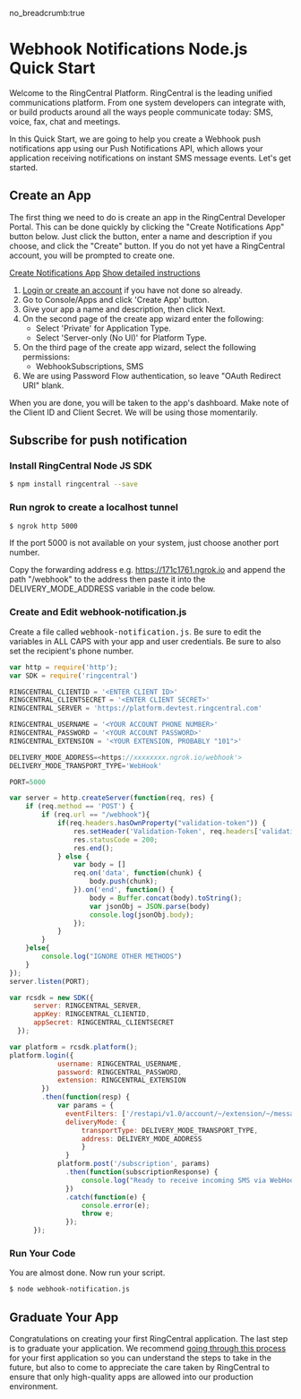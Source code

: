 no_breadcrumb:true

# Webhook Notifications Node.js Quick Start

Welcome to the RingCentral Platform. RingCentral is the leading unified communications platform. From one system developers can integrate with, or build products around all the ways people communicate today: SMS, voice, fax, chat and meetings.

In this Quick Start, we are going to help you create a Webhook push notifications app using our Push Notifications API, which allows your application receiving notifications on instant SMS message events. Let's get started.

## Create an App

The first thing we need to do is create an app in the RingCentral Developer Portal. This can be done quickly by clicking the "Create Notifications App" button below. Just click the button, enter a name and description if you choose, and click the "Create" button. If you do not yet have a RingCentral account, you will be prompted to create one.

<a target="_new" href="https://developer.ringcentral.com/new-app?name=Webhook+Notifications+Quick+Start+App&desc=A+simple+app+to+demo+creating+an+SMS+Notification+RingCentral&public=false&type=ServerOther&carriers=7710,7310,3420&permissions=SubscriptionWebhook,SMS&redirectUri=" class="btn btn-primary">Create Notifications App</a>
<a class="btn-link btn-collapse" data-toggle="collapse" href="#create-app-instructions" role="button" aria-expanded="false" aria-controls="create-app-instructions">Show detailed instructions</a>

<div class="collapse" id="create-app-instructions">
<ol>
<li><a href="https://developer.ringcentral.com/login.html#/">Login or create an account</a> if you have not done so already.</li>
<li>Go to Console/Apps and click 'Create App' button.</li>
<li>Give your app a name and description, then click Next.</li>
<li>On the second page of the create app wizard enter the following:
  <ul>
  <li>Select 'Private' for Application Type.</li>
  <li>Select 'Server-only (No UI)' for Platform Type.</li>
  </ul>
  </li>
<li>On the third page of the create app wizard, select the following permissions:
  <ul>
    <li>WebhookSubscriptions, SMS</li>
  </ul>
  </li>
<li>We are using Password Flow authentication, so leave "OAuth Redirect URI" blank.</li>
</ol>
</div>

When you are done, you will be taken to the app's dashboard. Make note of the Client ID and Client Secret. We will be using those momentarily.

## Subscribe for push notification

### Install RingCentral Node JS SDK

```bash
$ npm install ringcentral --save
```

### Run ngrok to create a localhost tunnel

```bash
$ ngrok http 5000
```

If the port 5000 is not available on your system, just choose another port number.

Copy the forwarding address e.g. https://171c1761.ngrok.io and append the path "/webhook" to the address then paste it into the DELIVERY_MODE_ADDRESS variable in the code below.

### Create and Edit webhook-notification.js

Create a file called <tt>webhook-notification.js</tt>. Be sure to edit the variables in ALL CAPS with your app and user credentials. Be sure to also set the recipient's phone number.

```javascript
var http = require('http');
var SDK = require('ringcentral')

RINGCENTRAL_CLIENTID = '<ENTER CLIENT ID>'
RINGCENTRAL_CLIENTSECRET = '<ENTER CLIENT SECRET>'
RINGCENTRAL_SERVER = 'https://platform.devtest.ringcentral.com'

RINGCENTRAL_USERNAME = '<YOUR ACCOUNT PHONE NUMBER>'
RINGCENTRAL_PASSWORD = '<YOUR ACCOUNT PASSWORD>'
RINGCENTRAL_EXTENSION = '<YOUR EXTENSION, PROBABLY "101">'

DELIVERY_MODE_ADDRESS=<https://xxxxxxxx.ngrok.io/webhook'>
DELIVERY_MODE_TRANSPORT_TYPE='WebHook'

PORT=5000

var server = http.createServer(function(req, res) {
    if (req.method == 'POST') {
        if (req.url == "/webhook"){
            if(req.headers.hasOwnProperty("validation-token")) {
                res.setHeader('Validation-Token', req.headers['validation-token']);
                res.statusCode = 200;
                res.end();
            } else {
                var body = []
                req.on('data', function(chunk) {
                    body.push(chunk);
                }).on('end', function() {
                    body = Buffer.concat(body).toString();
                    var jsonObj = JSON.parse(body)
                    console.log(jsonObj.body);
                });
            }
        }
    }else{
        console.log("IGNORE OTHER METHODS")
    }
});
server.listen(PORT);

var rcsdk = new SDK({
      server: RINGCENTRAL_SERVER,
      appKey: RINGCENTRAL_CLIENTID,
      appSecret: RINGCENTRAL_CLIENTSECRET
  });

var platform = rcsdk.platform();
platform.login({
            username: RINGCENTRAL_USERNAME,
            password: RINGCENTRAL_PASSWORD,
            extension: RINGCENTRAL_EXTENSION
        })
        .then(function(resp) {
            var params = {
              eventFilters: ['/restapi/v1.0/account/~/extension/~/message-store/instant?type=SMS'],
              deliveryMode: {
                  transportType: DELIVERY_MODE_TRANSPORT_TYPE,
                  address: DELIVERY_MODE_ADDRESS
                  }
              }
            platform.post('/subscription', params)
              .then(function(subscriptionResponse) {
                  console.log("Ready to receive incoming SMS via WebHook.")
              })
              .catch(function(e) {
                  console.error(e);
                  throw e;
              });
      });
```

### Run Your Code

You are almost done. Now run your script.

```bash
$ node webhook-notification.js
```

## Graduate Your App

Congratulations on creating your first RingCentral application. The last step is to graduate your application. We recommend [going through this process](../../../basics/production) for your first application so you can understand the steps to take in the future, but also to come to appreciate the care taken by RingCentral to ensure that only high-quality apps are allowed into our production environment.
